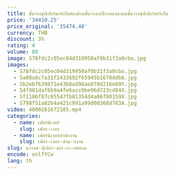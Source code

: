 ```yaml
---
title: ชั้นวางซุปเปอร์มาร์เก็ตสองด้านชั้นวางเหล็กจอแสดงผลชั้นวางซุปเปอร์มาร์เก็ต
price: '34410.25'
price_original: '35474.48'
currency: THB
discount: 3%
rating: 4
volume: 89
image: S78fdc2c05ec04d319950af0b31f3a0cbo.jpg
images:
  - S78fdc2c05ec04d319950af0b31f3a0cbo.jpg
  - Sa08a8c7a31f2433692f65945b1670ddb6.jpg
  - Sb2ebf639871e43b8ad98ae878d216e89Y.jpg
  - S4f981daf6b9a4fe6acc0be96d723cd04X.jpg
  - Sf1186f87c65547fb81354d4a06f80159X.jpg
  - S798f51a82b4a421c991a99d00368d783A.jpg
video: 4000261672185.mp4
categories:
  - name: เฟอร์นิเจอร์
    slug: เฟอร-เจอร
  - name: เฟอร์นิเจอร์สำนักงาน
    slug: เฟอร-เจอร-สำน-กงาน
slug: นวางซ-ปเปอร-มาร-เก-ตสองด
encode: onlfYCw
lang: th
---
```

  